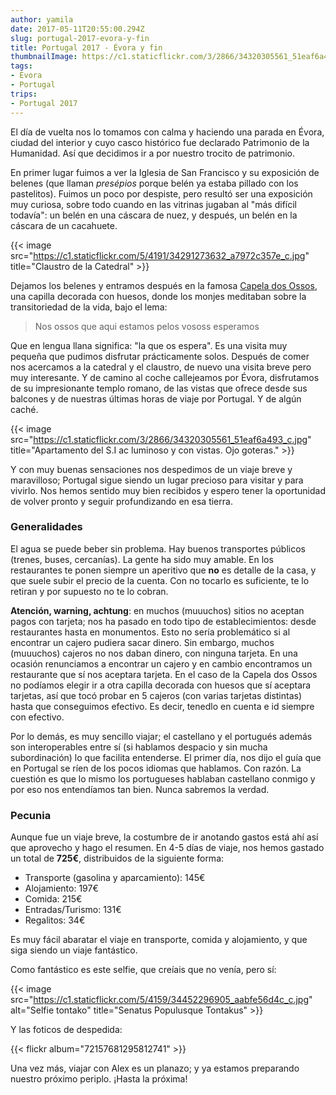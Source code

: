 ```yaml
---
author: yamila
date: 2017-05-11T20:55:00.294Z
slug: portugal-2017-evora-y-fin
title: Portugal 2017 - Évora y fin
thumbnailImage: https://c1.staticflickr.com/3/2866/34320305561_51eaf6a493_c.jpg
tags:
- Évora
- Portugal
trips:
- Portugal 2017
---
```


El día de vuelta nos lo tomamos con calma y haciendo una parada en Évora, ciudad del interior y cuyo casco histórico fue declarado Patrimonio de la Humanidad. Así que decidimos ir a por nuestro trocito de patrimonio.

En primer lugar fuimos a ver la Iglesia de San Francisco y su exposición de belenes (que llaman <em>presépios</em> porque belén ya estaba pillado con los pastelitos). Fuimos un poco por despiste, pero resultó ser una exposición muy curiosa, sobre todo cuando en las vitrinas jugaban al "más difícil todavía": un belén en una cáscara de nuez, y después, un belén en la cáscara de un cacahuete.

{{< image src="https://c1.staticflickr.com/5/4191/34291273632_a7972c357e_c.jpg" title="Claustro de la Catedral" >}}

Dejamos los belenes y entramos después en la famosa <a href="https://www.google.es/search?q=capela+dos+ossos&client=firefox-b-ab&source=lnms&tbm=isch&sa=X&ved=0ahUKEwjoxNWj3OjTAhXEOxoKHYPMA5MQ_AUICigB" target="_new">Capela dos Ossos</a>, una capilla decorada con huesos, donde los monjes meditaban sobre la transitoriedad de la vida, bajo el lema:

<blockquote>Nos ossos que aqui estamos pelos vososs esperamos</blockquote>

Que en lengua llana significa: "la que os espera". Es una visita muy pequeña que pudimos disfrutar prácticamente solos. Después de comer nos acercamos a la catedral y el claustro, de nuevo una visita breve pero muy interesante. Y de camino al coche callejeamos por Évora, disfrutamos de su impresionante templo romano, de las vistas que ofrece desde sus balcones y de nuestras últimas horas de viaje por Portugal. Y de algún caché.

{{< image src="https://c1.staticflickr.com/3/2866/34320305561_51eaf6a493_c.jpg" title="Apartamento del S.I ac luminoso y con vistas. Ojo goteras." >}}

Y con muy buenas sensaciones nos despedimos de un viaje breve y maravilloso; Portugal sigue siendo un lugar precioso para visitar y para vivirlo. Nos hemos sentido muy bien recibidos y espero tener la oportunidad de volver pronto y seguir profundizando en esa tierra.

<h3>Generalidades</h3>

El agua se puede beber sin problema. Hay buenos transportes públicos (trenes, buses, cercanías). La gente ha sido muy amable. En los restaurantes te ponen siempre un aperitivo que <strong>no</strong> es detalle de la casa, y que suele subir el precio de la cuenta. Con no tocarlo es suficiente, te lo retiran y por supuesto no te lo cobran.

<strong>Atención, warning, achtung</strong>: en muchos (muuuchos) sitios no aceptan pagos con tarjeta; nos ha pasado en todo tipo de establecimientos: desde restaurantes hasta en monumentos. Esto no sería problemático si al encontrar un cajero pudiera sacar dinero. Sin embargo, muchos (muuuchos) cajeros no nos daban dinero, con ninguna tarjeta. En una ocasión renunciamos a encontrar un cajero y en cambio encontramos un restaurante que sí nos aceptara tarjeta. En el caso de la Capela dos Ossos no podíamos elegir ir a otra capilla decorada con huesos que sí aceptara tarjetas, así que tocó probar en 5 cajeros (con varias tarjetas distintas) hasta que conseguimos efectivo. Es decir, tenedlo en cuenta e id siempre con efectivo.

Por lo demás, es muy sencillo viajar; el castellano y el portugués además son interoperables entre sí (si hablamos despacio y sin mucha subordinación) lo que facilita entenderse. El primer día, nos dijo el guía que en Portugal se ríen de los pocos idiomas que hablamos. Con razón. La cuestión es que lo mismo los portugueses hablaban castellano conmigo y por eso nos entendíamos tan bien. Nunca sabremos la verdad.

<h3>Pecunia</h3>

Aunque fue un viaje breve, la costumbre de ir anotando gastos está ahí así que aprovecho y hago el resumen. En 4-5 días de viaje, nos hemos gastado un total de <strong>725€</strong>, distribuidos de la siguiente forma:

<ul>
<li>Transporte (gasolina y aparcamiento): 145€</li>
<li>Alojamiento: 197€</li>
<li>Comida: 215€</li>
<li>Entradas/Turismo: 131€</li>
<li>Regalitos: 34€</li>
</ul>

Es muy fácil abaratar el viaje en transporte, comida y alojamiento, y que siga siendo un viaje fantástico.

Como fantástico es este selfie, que creíais que no venía, pero sí:

{{< image src="https://c1.staticflickr.com/5/4159/34452296905_aabfe56d4c_c.jpg" alt="Selfie tontako" title="Senatus Populusque Tontakus" >}}

Y las foticos de despedida:

{{< flickr album="72157681295812741" >}}

Una vez más, viajar con Alex es un planazo; y ya estamos preparando nuestro próximo periplo. ¡Hasta la próxima!
